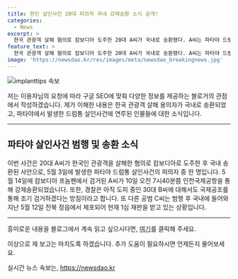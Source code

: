 ```yaml
---
title: 한인 살인사건 20대 피의자 국내 강제송환 소식 공개!
categories:
  - News
excerpt: >
  한국 관광객 살해 혐의로 캄보디아 도주한 20대 A씨가 국내로 송환됐다. A씨는 파타야 드럼통 살인사건의 피의자 중 한 명으로, 도주 후 캄보디아에서 검거됐다. 경찰은 아직 도피 중인 30대 B씨에 대한 국제공조를 통해 조기 검거하겠다는 방침이다. 또 다른 공범 C씨는 한국에서 체포돼 재판을 받고 있다. #파타야_살인사건 #드럼통 #강제송환
feature_text: >
  한국 관광객 살해 혐의로 캄보디아 도주한 20대 A씨가 국내로 송환됐다. A씨는 파타야 드럼통 살인사건의 피의자 중 한 명으로, 도주 후 캄보디아에서 검거됐다. 경찰은 아직 도피 중인 30대 B씨에 대한 국제공조를 통해 조기 검거하겠다는 방침이다. 또 다른 공범 C씨는 한국에서 체포돼 재판을 받고 있다. #파타야_살인사건 #드럼통 #강제송환
image: 'https://newsdao.kr/res/images/meta/newsdao_breakingnews.jpg'
---
```


<p><img src="https://newsdao.kr/res/images/meta/newsdao_breakingnews.jpg" alt="implanttips 속보" /></p>

<p>저는 이용자님의 요청에 따라 구글 SEO에 맞춰 다양한 정보를 제공하는 블로거의 관점에서 작성하겠습니다. 제가 이해한 내용은 한국 관광객 살해 용의자가 국내로 송환되었고, 파타야에서 발생한 드럼통 살인사건에 연루된 인물들에 대한 소식입니다.</p>

<hr />

<h2 data-ke-size="size26">파타야 살인사건 범행 및 송환 소식</h2>

<p>이번 사건은 20대 A씨가 한국인 관광객을 살해한 혐의로 캄보디아로 도주한 후 국내 송환된 사안으로, 5월 3일에 발생한 파타야 드럼통 살인사건의 피의자 중 한 명입니다. 5월 14일에 캄보디아 프놈펜에서 검거된 A씨가 10일 오전 7시40분쯤 인천국제공항을 통해 강제송환되었습니다. 또한, 경찰은 아직 도피 중인 30대 B씨에 대해서도 국제공조를 통해 조기 검거하겠다는 방침이라고 합니다. 또 다른 공범 C씨는 범행 후 국내에 들어와 지난 5월 12일 전북 정읍에서 체포되어 현재 1심 재판을 받고 있는 상황입니다.</p>

<hr />

<p>흥미로운 내용을 블로그에서 계속 읽고 싶으시다면, <a href="https://www.blog.com">여기</a>를 클릭해 주세요. </p>

<p>이상으로 제 보고는 마치도록 하겠습니다. 추가 도움이 필요하시면 언제든지 물어보세요.</p>
실시간 뉴스 속보는, <a href="https://newsdao.kr" rel="dofollow">https://newsdao.kr</a>



